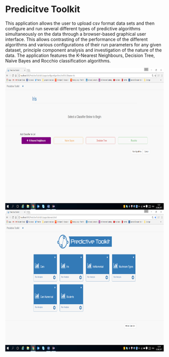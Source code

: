 # Predicitve Toolkit

This application allows the user to upload csv format data sets and then configure and run several different types of predictive algorithms simultaneously on the data through a browser-based graphical user interface. This allows contrasting of the performance of the different algorithms and various configurations of their run parameters for any given dataset, principle component analysis and investigation of the nature of the data. The application features the K-Nearest Neighbours, Decision Tree, Naïve Bayes and Rocchio classification algorithms.


<!-- ![image-title-here](/docs/Screenshots/image6.png){:height="700px" width="400px"} -->

<div>
<a href="url"><img src="/docs/Screenshots/image6.png" align="left" height="450" width="800" ></a>
<a href="url"><img src="/docs/Screenshots/image12.png" align="left" height="450" width="800" ></a>
</div>
